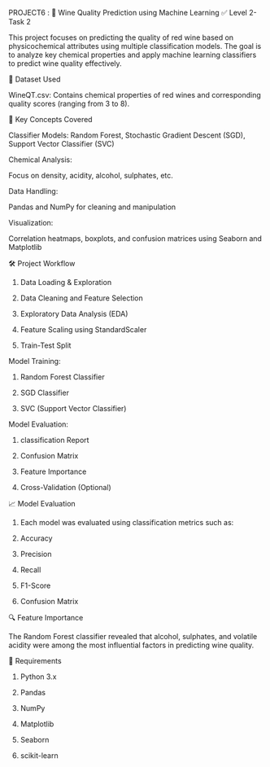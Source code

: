 PROJECT6 : 🍷 Wine Quality Prediction using Machine Learning
✅ Level 2- Task 2

This project focuses on predicting the quality of red wine based on physicochemical attributes using multiple classification models. The goal is to analyze key chemical properties and apply machine learning classifiers to predict wine quality effectively.

📂 Dataset Used

WineQT.csv: Contains chemical properties of red wines and corresponding quality scores (ranging from 3 to 8).

📌 Key Concepts Covered

Classifier Models: Random Forest, Stochastic Gradient Descent (SGD), Support Vector Classifier (SVC)

Chemical Analysis:

Focus on density, acidity, alcohol, sulphates, etc.

Data Handling:

Pandas and NumPy for cleaning and manipulation

Visualization: 

Correlation heatmaps, boxplots, and confusion matrices using Seaborn and Matplotlib

🛠️ Project Workflow

1. Data Loading & Exploration

2. Data Cleaning and Feature Selection

3. Exploratory Data Analysis (EDA)

4. Feature Scaling using StandardScaler

5. Train-Test Split

Model Training:

1. Random Forest Classifier

2. SGD Classifier

3. SVC (Support Vector Classifier)

Model Evaluation:

1. classification Report

2. Confusion Matrix

3. Feature Importance

4. Cross-Validation (Optional)

📈 Model Evaluation

1. Each model was evaluated using classification metrics such as:

2. Accuracy

3. Precision

4. Recall

5. F1-Score

6. Confusion Matrix

🔍 Feature Importance

The Random Forest classifier revealed that alcohol, sulphates, and volatile acidity were among the most influential factors in predicting wine quality.

📌 Requirements

1. Python 3.x

2. Pandas

3. NumPy

4. Matplotlib

5. Seaborn

6. scikit-learn
